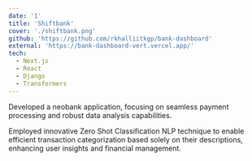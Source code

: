 ```yaml
---
date: '1'
title: 'Shiftbank'
cover: './shiftbank.png'
github: 'https://github.com/rkhalliitkgp/bank-dashboard'
external: 'https://bank-dashboard-vert.vercel.app/'
tech:
  - Next.js
  - React
  - Django
  - Transformers
---
```


Developed a neobank application, focusing on seamless payment processing and robust data analysis capabilities.

Employed innovative Zero Shot Classification NLP technique to enable efficient transaction categorization based solely on their descriptions, enhancing user insights and financial management.

